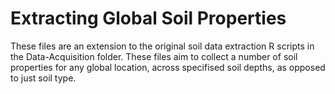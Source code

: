 # Extracting Global Soil Properties

These files are an extension to the original soil data extraction R scripts in the Data-Acquisition folder. These files aim to collect a number of soil properties for any global location, across specifised soil depths, as opposed to just soil type.

